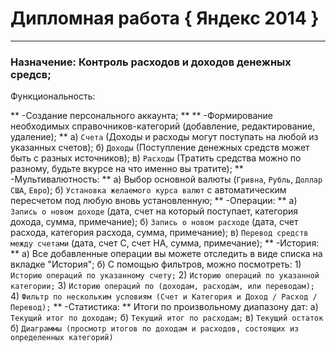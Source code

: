 # Дипломная работа { Яндекс 2014 }
---
### Назначение: Контроль расходов и доходов денежных средсв;

Функциональность:

** -Создание персонального аккаунта; **
** -Формирование необходимых справочников-категорий (добавление, редактирование, удаление); **
     а) `Счета`  (Доходы и расходы могут поступать на любой из указанных счетов);
     б) `Доходы`  (Поступление денежных средств может быть с разных источников);
     в) `Расходы` (Тратить средства можно по разному, будьте вкурсе на что именно вы тратите);
** -Мультивалютность: **
     а) Выбор основной валюты (`Гривна`, `Рубль`, `Доллар США`, `Евро`);
     б) `Установка желаемого курса валют` с автоматическим пересчетом под любую вновь установленную;
** -Операции: **
     а) `Запись о новом доходе` (дата, счет на который поступает, категория дохода, сумма, примечание);
     б) `Запись о новом расходе` (дата, счет расхода, категория расхода, сумма, примечание);
     в) `Перевод средств между счетами` (дата, счет С, счет НА, сумма, примечание);
** -История: **
     а) Все добавленные операции вы можете отследить в виде списка на вкладке "История";
     б) С помощью фильтров, можно посмотреть:
        1) `Историю операций по указанному счету;`
        2) `Историю операций по указанной категории;`
        3) `Историю операций по (доходам, расходам, или переводам);`
        4) `Фильтр по нескольким условиям (Счет и Категория и Доход / Расход / Перевод);`
** -Статистика: **
     Итоги по произвольному диапазону дат:
     а) `Текущий итог по доходам;`
     б) `Текущий итог по расходам;`
     в) `Текущий остаток`
     б) `Диаграммы (просмотр итогов по доходам и расходов, состоящих из определенных категорий)`